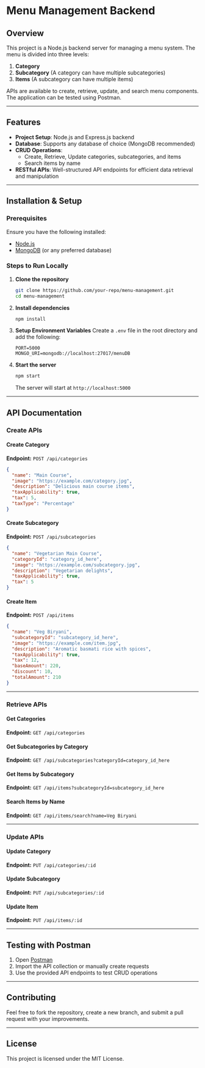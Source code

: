 # Menu Management Backend

## Overview
This project is a Node.js backend server for managing a menu system. The menu is divided into three levels:
1. **Category**
2. **Subcategory** (A category can have multiple subcategories)
3. **Items** (A subcategory can have multiple items)

APIs are available to create, retrieve, update, and search menu components. The application can be tested using Postman.

---

## Features
- **Project Setup**: Node.js and Express.js backend
- **Database**: Supports any database of choice (MongoDB recommended)
- **CRUD Operations**:
  - Create, Retrieve, Update categories, subcategories, and items
  - Search items by name
- **RESTful APIs**: Well-structured API endpoints for efficient data retrieval and manipulation

---

## Installation & Setup
### Prerequisites
Ensure you have the following installed:
- [Node.js](https://nodejs.org/)
- [MongoDB](https://www.mongodb.com/) (or any preferred database)

### Steps to Run Locally
1. **Clone the repository**
   ```bash
   git clone https://github.com/your-repo/menu-management.git
   cd menu-management
   ```
2. **Install dependencies**
   ```bash
   npm install
   ```
3. **Setup Environment Variables**
   Create a `.env` file in the root directory and add the following:
   ```env
   PORT=5000
   MONGO_URI=mongodb://localhost:27017/menuDB
   ```
4. **Start the server**
   ```bash
   npm start
   ```
   The server will start at `http://localhost:5000`

---

## API Documentation
### **Create APIs**
#### **Create Category**
**Endpoint:** `POST /api/categories`
```json
{
  "name": "Main Course",
  "image": "https://example.com/category.jpg",
  "description": "Delicious main course items",
  "taxApplicability": true,
  "tax": 5,
  "taxType": "Percentage"
}
```
#### **Create Subcategory**
**Endpoint:** `POST /api/subcategories`
```json
{
  "name": "Vegetarian Main Course",
  "categoryId": "category_id_here",
  "image": "https://example.com/subcategory.jpg",
  "description": "Vegetarian delights",
  "taxApplicability": true,
  "tax": 5
}
```
#### **Create Item**
**Endpoint:** `POST /api/items`
```json
{
  "name": "Veg Biryani",
  "subcategoryId": "subcategory_id_here",
  "image": "https://example.com/item.jpg",
  "description": "Aromatic basmati rice with spices",
  "taxApplicability": true,
  "tax": 12,
  "baseAmount": 220,
  "discount": 10,
  "totalAmount": 210
}
```

---

### **Retrieve APIs**
#### **Get Categories**
**Endpoint:** `GET /api/categories`
#### **Get Subcategories by Category**
**Endpoint:** `GET /api/subcategories?categoryId=category_id_here`
#### **Get Items by Subcategory**
**Endpoint:** `GET /api/items?subcategoryId=subcategory_id_here`
#### **Search Items by Name**
**Endpoint:** `GET /api/items/search?name=Veg Biryani`

---

### **Update APIs**
#### **Update Category**
**Endpoint:** `PUT /api/categories/:id`
#### **Update Subcategory**
**Endpoint:** `PUT /api/subcategories/:id`
#### **Update Item**
**Endpoint:** `PUT /api/items/:id`

---

## Testing with Postman
1. Open [Postman](https://www.postman.com/)
2. Import the API collection or manually create requests
3. Use the provided API endpoints to test CRUD operations

---

## Contributing
Feel free to fork the repository, create a new branch, and submit a pull request with your improvements.

---

## License
This project is licensed under the MIT License.

